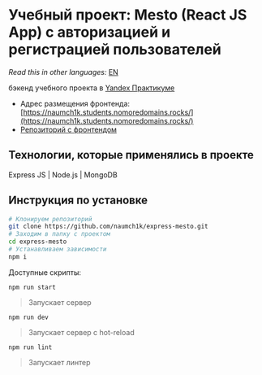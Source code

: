 # Учебный проект: Mesto (React JS App) с авторизацией и регистрацией пользователей

*Read this in other languages:* [EN](https://github.com/naumch1k/express-mesto/blob/main/README.md)

бэкенд учебного проекта в [Yandex Практикуме](https://praktikum.yandex.ru/web/ "Курс Веб-разработчик")

* Адрес размещения фронтенда: [https://naumch1k.students.nomoredomains.rocks/](https://naumch1k.students.nomoredomains.rocks/)
* [Репозиторий с фронтендом](https://github.com/naumch1k/react-mesto-auth)

## Технологии, которые применялись в проекте
Express JS | Node.js | MongoDB

## Инструкция по установке

```bash
# Клонируем репозиторий
git clone https://github.com/naumch1k/express-mesto.git
# Заходим в папку с проектом
cd express-mesto
# Устанавливаем зависимости
npm i
```

Доступные скрипты:

`npm run start`

> Запускает сервер

`npm run dev`

> Запускает сервер с hot-reload

`npm run lint`

> Запускает линтер
